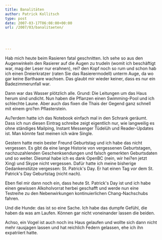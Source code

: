 ```yaml
---
title: Banalitäten
author: Patrick Kollitsch
type: post
date: 2007-03-17T06:08:00+00:00
url: /2007/03/banalitaeten/




---
```

Hab mich heute beim Rasieren fatal geschnitten. Ich sehe so aus den Augenwinkeln den Rasierer auf die Augen zu trudeln (womit ich beschäftigt war, mag der Leser nur erahnen), rei? den Kopf noch so rum und schon hab ich einen Dreierkratzer (raten Sie das Rasierermodell) unterm Auge, da wo gar keine Barthaare wachsen. Das glaubt mir wieder keiner, dass es nur ein Badezimmerunfall war. 

Dann war das Wasser plötzlich alle. Grund: Die Leitungen um das Haus herum sind undicht. Nun haben die Pflanzen einen Swimming-Pool und ich schlechte Laune. Aber auch das fixen die Thais der Gegend ganz schnell mit einem gro?en Pflasterstein.

Au?erdem hatte ich das Notebook einfach mal in den Schrank geräumt. Dass ich nun diesen Eintrag schreibe zeigt eigentlich nur, wie langweilig es ohne ständiges Mailping, Instant Messenger Tüdelüh und Reader-Updates ist. Man könnte fast meinen ich wäre Single.

Gestern hatte mein bester Freund Geburtstag und ich habe das nicht vergessen. Es gibt da eine lange Historie von vergessenen Geburtstagen, nachzuzahlenden Geschenksendungen und falsch gemerkten Geburtsdaten und so weiter. Diesmal habe ich es dank OpenBC (nein, wir hei?en jetzt Xing) und Skype nicht vergessen. Dafür hatte ich meine bisherige Gedankenstütze vergessen: St. Patrick's Day. Er hat einen Tag _vor_ dem St. Patrick's Day Geburtstag (nicht nach). 

Eben fiel mir dann noch ein, dass heute St. Patrick's Day ist und ich habe einen gewissen Alkoholvorrat herbei geschafft und werde nun eine Testreihe zu den Nebenwirkungen kontinuierlichen Chang-Nachschubs fahren.

Und die Hunde: das ist so eine Sache. Ich habe das dumpfe Gefühl, die haben da was am Laufen. Können gar nicht voneinander lassen die beiden.

Achso, ein Vogel ist auch noch ins Haus gelaufen und wollte sich dann nicht mehr rausjagen lassen und hat reichlich Federn gelassen, ehe ich ihn expatriiert hatte.